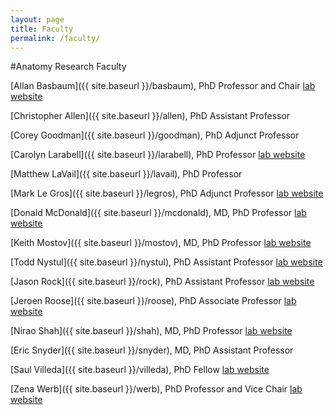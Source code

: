 ```yaml
---
layout: page
title: Faculty
permalink: /faculty/
---
```


#Anatomy Research Faculty
 
[Allan Basbaum]({{ site.baseurl }}/basbaum), PhD 	Professor and Chair   [lab website](http://basbaumlab.ucsf.edu)
 
[Christopher Allen]({{ site.baseurl }}/allen), PhD Assistant Professor	
  
[Corey Goodman]({{ site.baseurl }}/goodman), PhD Adjunct Professor	  

[Carolyn Larabell]({{ site.baseurl }}/larabell), PhD 	Professor	[lab website](http://ncxt.lbl.gov/)  

[Matthew LaVail]({{ site.baseurl }}/lavail), PhD 	Professor	  

[Mark Le Gros]({{ site.baseurl }}/legros), PhD	Adjunct Professor	[lab website](http://ncxt.lbl.gov/)

[Donald McDonald]({{ site.baseurl }}/mcdonald), MD, PhD 	Professor	[lab website](http://mcdonald.ucsf.edu/)  

[Keith Mostov]({{ site.baseurl }}/mostov), MD, PhD 	Professor	[lab website](http://mostovlab.ucsf.edu)  

[Todd Nystul]({{ site.baseurl }}/nystul), PhD 	Assistant Professor		[lab website](http://nystullab.ucsf.edu/)   

[Jason Rock]({{ site.baseurl }}/rock), PhD 	Assistant Professor	   [lab website](http://rocklab.ucsf.edu/)  

[Jeroen Roose]({{ site.baseurl }}/roose), PhD 	Associate Professor		[lab website](http://rooselab.ucsf.edu)  

[Nirao Shah]({{ site.baseurl }}/shah), MD, PhD 	 Professor 	[lab website](http://shahlab.ucsf.edu/) 

[Eric Snyder]({{ site.baseurl }}/snyder), MD, PhD 	Assistant Professor 	

[Saul Villeda]({{ site.baseurl }}/villeda), PhD 	Fellow 	[lab website](http://villedalab.ucsf.edu/) 

[Zena Werb]({{ site.baseurl }}/werb), PhD 	Professor and Vice Chair	[lab website](http://werblab.ucsf.edu)	 

